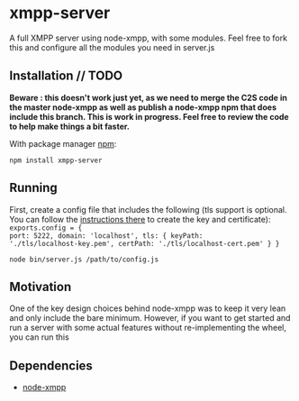 # xmpp-server

A full XMPP server using node-xmpp, with some modules.
Feel free to fork this and configure all the modules you need in server.js

## Installation // TODO

<strong>Beware : this doesn't work just yet, as we need to merge the C2S code in the master node-xmpp as well as publish a node-xmpp npm that does include this branch. This is work in progress. Feel free to review the code to help make things a bit faster.</strong>

With package manager [npm](http://npmjs.org/):

    npm install xmpp-server

## Running

First, create a config file that includes the following (tls support is optional. You can follow the <a href="http://nodejs.org/docs/v0.4.11/api/tls.html#tLS_">instructions there</a> to create the key and certificate):
<code>
    exports.config = {
        port: 5222, 
        domain: 'localhost',
        tls: {
            keyPath: './tls/localhost-key.pem',
            certPath: './tls/localhost-cert.pem'
        }
    }
</code>

<code>node bin/server.js /path/to/config.js</code>

## Motivation

One of the key design choices behind node-xmpp was to keep it very lean and only include the bare minimum. However, if you want to get started and run a server with some actual features without re-implementing the wheel, you can run this


## Dependencies

* [node-xmpp](http://github.com/astro/node-xmpp)

